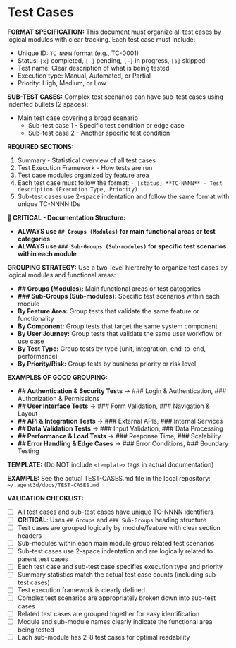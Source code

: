 # Test Cases

**FORMAT SPECIFICATION:** This document must organize all test cases by logical modules with clear tracking. Each test case must include:
- Unique ID: `TC-NNNN` format (e.g., TC-0001)
- Status: `[x]` completed, `[ ]` pending, `[~]` in progress, `[s]` skipped
- Test name: Clear description of what is being tested
- Execution type: Manual, Automated, or Partial
- Priority: High, Medium, or Low

**SUB-TEST CASES:** Complex test scenarios can have sub-test cases using indented bullets (2 spaces):
- Main test case covering a broad scenario
  - Sub-test case 1 - Specific test condition or edge case
  - Sub-test case 2 - Another specific test condition

**REQUIRED SECTIONS:**
1. Summary - Statistical overview of all test cases
2. Test Execution Framework - How tests are run
3. Test case modules organized by feature area
4. Each test case must follow the format: `- [status] **TC-NNNN** - Test description (Execution Type, Priority)`
5. Sub-test cases use 2-space indentation and follow the same format with unique TC-NNNN IDs

**🔗 CRITICAL - Documentation Structure:**
- **ALWAYS use `## Groups (Modules)` for main functional areas or test categories**
- **ALWAYS use `### Sub-Groups (Sub-modules)` for specific test scenarios within each module**

**GROUPING STRATEGY:** Use a two-level hierarchy to organize test cases by logical modules and functional areas:
- **## Groups (Modules):** Main functional areas or test categories
- **### Sub-Groups (Sub-modules):** Specific test scenarios within each module
- **By Feature Area:** Group tests that validate the same feature or functionality
- **By Component:** Group tests that target the same system component
- **By User Journey:** Group tests that validate the same user workflow or use case
- **By Test Type:** Group tests by type (unit, integration, end-to-end, performance)
- **By Priority/Risk:** Group tests by business priority or risk level

**EXAMPLES OF GOOD GROUPING:**
- **## Authentication & Security Tests** → ### Login & Authentication, ### Authorization & Permissions
- **## User Interface Tests** → ### Form Validation, ### Navigation & Layout
- **## API & Integration Tests** → ### External APIs, ### Internal Services
- **## Data Validation Tests** → ### Input Validation, ### Data Processing
- **## Performance & Load Tests** → ### Response Time, ### Scalability
- **## Error Handling & Edge Cases** → ### Error Conditions, ### Boundary Testing

**TEMPLATE:** (Do NOT include `<template>` tags in actual documentation)
<template>
# Test Cases

## 📊 Summary
- **Total Test Cases:** {{total_count}}
- **Completed:** {{completed_count}} ✅
- **Pending:** {{pending_count}} ⏸️
- **In Progress:** {{in_progress_count}} 🔄
- **Skipped:** {{skipped_count}} ⏭️
- **Automated:** {{automated_count}} ({{automated_percentage}}%)
- **Partial:** {{partial_count}} ({{partial_percentage}}%)
- **Manual:** {{manual_count}} ({{manual_percentage}}%)

## 🔧 Test Execution Framework
- **Manual Testing:** {{manual_testing_description}}
- **Automated Testing:** {{automated_testing_description}}
- **Integration Testing:** {{integration_testing_description}}

## {{module_name}} (e.g., Authentication & Security Tests)

### {{sub_module_name}} (e.g., Login & Authentication)
- {{status}} **{{test_id}}** - {{test_description}} ({{execution_type}}, {{priority}})
- {{status}} **{{test_id}}** - {{test_description}} ({{execution_type}}, {{priority}})
  - {{status}} **{{sub_test_id}}** - {{sub_test_description}} ({{execution_type}}, {{priority}})
  - {{status}} **{{sub_test_id}}** - {{sub_test_description}} ({{execution_type}}, {{priority}})

### {{sub_module_name}} (e.g., Authorization & Permissions)
- {{status}} **{{test_id}}** - {{test_description}} ({{execution_type}}, {{priority}})
- {{status}} **{{test_id}}** - {{test_description}} ({{execution_type}}, {{priority}})

## {{module_name}} (e.g., User Interface Tests)

### {{sub_module_name}} (e.g., Form Validation)
- {{status}} **{{test_id}}** - {{test_description}} ({{execution_type}}, {{priority}})
- {{status}} **{{test_id}}** - {{test_description}} ({{execution_type}}, {{priority}})
  - {{status}} **{{sub_test_id}}** - {{sub_test_description}} ({{execution_type}}, {{priority}})
</template>

**EXAMPLE:** See the actual TEST-CASES.md file in the local repository: `~/.agent3d/docs/TEST-CASES.md`

**VALIDATION CHECKLIST:**
- [ ] All test cases and sub-test cases have unique TC-NNNN identifiers
- [ ] **CRITICAL**: Uses `## Groups` and `### Sub-Groups` heading structure
- [ ] Test cases are grouped logically by module/feature with clear section headers
- [ ] Sub-modules within each main module group related test scenarios
- [ ] Sub-test cases use 2-space indentation and are logically related to parent test cases
- [ ] Each test case and sub-test case specifies execution type and priority
- [ ] Summary statistics match the actual test case counts (including sub-test cases)
- [ ] Test execution framework is clearly defined
- [ ] Complex test scenarios are appropriately broken down into sub-test cases
- [ ] Related test cases are grouped together for easy identification
- [ ] Module and sub-module names clearly indicate the functional area being tested
- [ ] Each sub-module has 2-8 test cases for optimal readability
